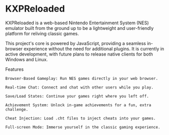 # KXPReloaded
KXPReloaded is a web-based Nintendo Entertainment System (NES) emulator built from the ground up to be a lightweight and user-friendly platform for reliving classic games.

This project's core is powered by JavaScript, providing a seamless in-browser experience without the need for additional plugins. It is currently in active development, with future plans to release native clients for both Windows and Linux.

Features

    Browser-Based Gameplay: Run NES games directly in your web browser.

    Real-time Chat: Connect and chat with other users while you play.

    Save/Load States: Continue your games right where you left off.

    Achievement System: Unlock in-game achievements for a fun, extra challenge.

    Cheat Injection: Load .cht files to inject cheats into your games.

    Full-screen Mode: Immerse yourself in the classic gaming experience.


